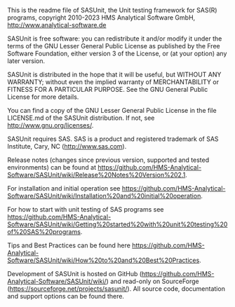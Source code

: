 This is the readme file of SASUnit, the Unit testing framework for SAS(R) programs, 
copyright 2010-2023 HMS Analytical Software GmbH, http://www.analytical-software.de

SASUnit is free software: you can redistribute it and/or modify it 
under the terms of the GNU Lesser General Public License as published by the 
Free Software Foundation, either version 3 of the License, or (at your 
option) any later version.

SASUnit is distributed in the hope that it will be useful, but WITHOUT 
ANY WARRANTY; without even the implied warranty of MERCHANTABILITY or 
FITNESS FOR A PARTICULAR PURPOSE. See the GNU General Public License 
for more details.

You can find a copy of the GNU Lesser General Public License in the file LICENSE.md 
of the SASUnit distribution. 
If not, see http://www.gnu.org/licenses/.

SASUnit requires SAS. SAS is a product and registered trademark of 
SAS Institute, Cary, NC (http://www.sas.com).

Release notes (changes since previous version, supported and tested environments) can be found at 
https://github.com/HMS-Analytical-Software/SASUnit/wiki/Release%20Notes%20Version%202.1.

For installation and initial operation see 
https://github.com/HMS-Analytical-Software/SASUnit/wiki/Installation%20and%20initial%20operation.

For how to start with unit testing of SAS programs see 
https://github.com/HMS-Analytical-Software/SASUnit/wiki/Getting%20started%20with%20unit%20testing%20of%20SAS%20programs.

Tips and Best Practices can be found here
https://github.com/HMS-Analytical-Software/SASUnit/wiki/How%20to%20and%20Best%20Practices.

Development of SASUnit is hosted on GitHub (https://github.com/HMS-Analytical-Software/SASUnit/wiki/) 
and read-only on SourceForge (https://sourceforge.net/projects/sasunit/). 
All source code, documentation and support options can be found there.